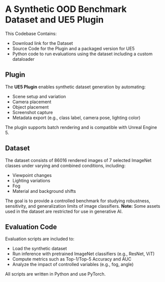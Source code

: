 # A Synthetic OOD Benchmark Dataset and UE5 Plugin

This Codebase Contains:
  - Download link for the Dataset
  - Source Code for the Plugin and a packaged version for UE5
  - Python code to run evaluations using the dataset including a custom dataloader

## Plugin

The **UE5 Plugin** enables synthetic dataset generation by automating:

- Scene setup and variation
- Camera placement
- Object placement
- Screenshot capture
- Metadata export (e.g., class label, camera pose, lighting color)

The plugin supports batch rendering and is compatible with Unreal Engine 5.

## Dataset

The dataset consists of 86016 rendered images of 7 selected ImageNet classes under varying and combined conditions, including:

- Viewpoint changes
- Lighting variations 
- Fog
- Material and background shifts  

The goal is to provide a controlled benchmark for studying robustness, sensitivity, and generalization limits of image classifiers.
**Note:** Some assets used in the dataset are restricted for use in generative AI.

## Evaluation Code

Evaluation scripts are included to:

- Load the synthetic dataset
- Run inference with pretrained ImageNet classifiers (e.g., ResNet, ViT)
- Compute metrics such as Top-1/Top-5 Accuracy and AUC
- Analyze the impact of controlled variables (e.g., fog, angle)

All scripts are written in Python and use PyTorch.
